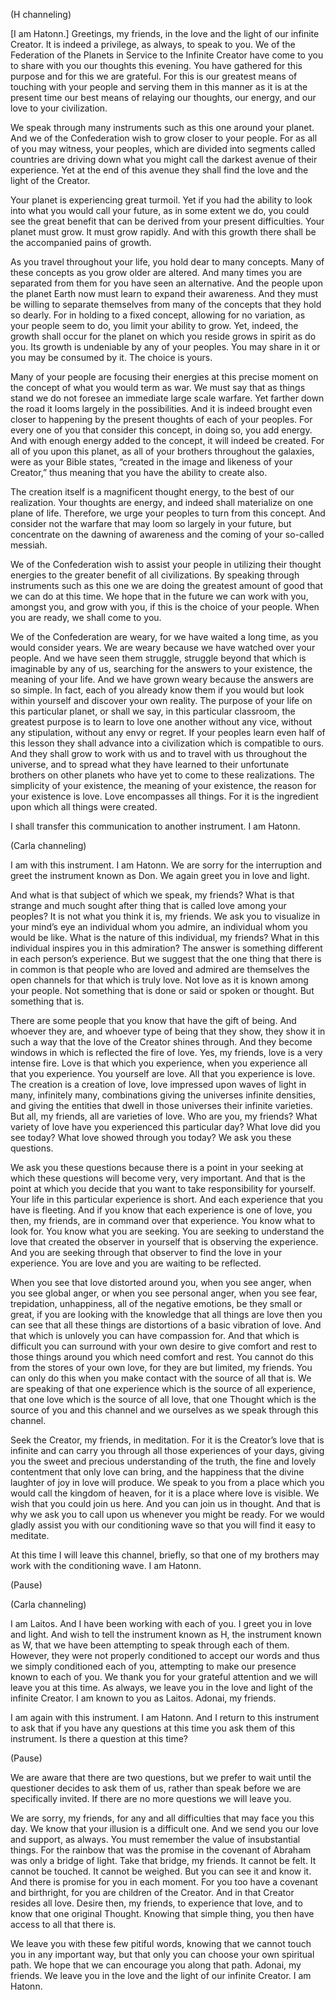 <p class="channel-type">(H channeling)</p>
<p>[I am Hatonn.] Greetings, my friends, in the love and the light of our infinite Creator. It is indeed a privilege, as always, to speak to you. We of the Federation of the Planets in Service to the Infinite Creator have come to you to share with you our thoughts this evening. You have gathered for this purpose and for this we are grateful. For this is our greatest means of touching with your people and serving them in this manner as it is at the present time our best means of relaying our thoughts, our energy, and our love to your civilization.</p>
<p>We speak through many instruments such as this one around your planet. And we of the Confederation wish to grow closer to your people. For as all of you may witness, your peoples, which are divided into segments called countries are driving down what you might call the darkest avenue of their experience. Yet at the end of this avenue they shall find the love and the light of the Creator.</p>
<p>Your planet is experiencing great turmoil. Yet if you had the ability to look into what you would call your future, as in some extent we do, you could see the great benefit that can be derived from your present difficulties. Your planet must grow. It must grow rapidly. And with this growth there shall be the accompanied pains of growth.</p>
<p>As you travel throughout your life, you hold dear to many concepts. Many of these concepts as you grow older are altered. And many times you are separated from them for you have seen an alternative. And the people upon the planet Earth now must learn to expand their awareness. And they must be willing to separate themselves from many of the concepts that they hold so dearly. For in holding to a fixed concept, allowing for no variation, as your people seem to do, you limit your ability to grow. Yet, indeed, the growth shall occur for the planet on which you reside grows in spirit as do you. Its growth is undeniable by any of your peoples. You may share in it or you may be consumed by it. The choice is yours.</p>
<p>Many of your people are focusing their energies at this precise moment on the concept of what you would term as war. We must say that as things stand we do not foresee an immediate large scale warfare. Yet farther down the road it looms largely in the possibilities. And it is indeed brought even closer to happening by the present thoughts of each of your peoples. For every one of you that consider this concept, in doing so, you add energy. And with enough energy added to the concept, it will indeed be created. For all of you upon this planet, as all of your brothers throughout the galaxies, were as your Bible states, “created in the image and likeness of your Creator,” thus meaning that you have the ability to create also.</p>
<p>The creation itself is a magnificent thought energy, to the best of our realization. Your thoughts are energy, and indeed shall materialize on one plane of life. Therefore, we urge your peoples to turn from this concept. And consider not the warfare that may loom so largely in your future, but concentrate on the dawning of awareness and the coming of your so-called messiah.</p>
<p>We of the Confederation wish to assist your people in utilizing their thought energies to the greater benefit of all civilizations. By speaking through instruments such as this one we are doing the greatest amount of good that we can do at this time. We hope that in the future we can work with you, amongst you, and grow with you, if this is the choice of your people. When you are ready, we shall come to you.</p>
<p>We of the Confederation are weary, for we have waited a long time, as you would consider years. We are weary because we have watched over your people. And we have seen them struggle, struggle beyond that which is imaginable by any of us, searching for the answers to your existence, the meaning of your life. And we have grown weary because the answers are so simple. In fact, each of you already know them if you would but look within yourself and discover your own reality. The purpose of your life on this particular planet, or shall we say, in this particular classroom, the greatest purpose is to learn to love one another without any vice, without any stipulation, without any envy or regret. If your peoples learn even half of this lesson they shall advance into a civilization which is compatible to ours. And they shall grow to work with us and to travel with us throughout the universe, and to spread what they have learned to their unfortunate brothers on other planets who have yet to come to these realizations. The simplicity of your existence, the meaning of your existence, the reason for your existence is love. Love encompasses all things. For it is the ingredient upon which all things were created.</p>
<p>I shall transfer this communication to another instrument. I am Hatonn.</p>
<p class="channel-type">(Carla channeling)</p>
<p>I am with this instrument. I am Hatonn. We are sorry for the interruption and greet the instrument known as Don. We again greet you in love and light.</p>
<p>And what is that subject of which we speak, my friends? What is that strange and much sought after thing that is called love among your peoples? It is not what you think it is, my friends. We ask you to visualize in your mind’s eye an individual whom you admire, an individual whom you would be like. What is the nature of this individual, my friends? What in this individual inspires you in this admiration? The answer is something different in each person’s experience. But we suggest that the one thing that there is in common is that people who are loved and admired are themselves the open channels for that which is truly love. Not love as it is known among your people. Not something that is done or said or spoken or thought. But something that is.</p>
<p>There are some people that you know that have the gift of being. And whoever they are, and whoever type of being that they show, they show it in such a way that the love of the Creator shines through. And they become windows in which is reflected the fire of love. Yes, my friends, love is a very intense fire. Love is that which you experience, when you experience all that you experience. You yourself are love. All that you experience is love. The creation is a creation of love, love impressed upon waves of light in many, infinitely many, combinations giving the universes infinite densities, and giving the entities that dwell in those universes their infinite varieties. But all, my friends, all are varieties of love. Who are you, my friends? What variety of love have you experienced this particular day? What love did you see today? What love showed through you today? We ask you these questions.</p>
<p>We ask you these questions because there is a point in your seeking at which these questions will become very, very important. And that is the point at which you decide that you want to take responsibility for yourself. Your life in this particular experience is short. And each experience that you have is fleeting. And if you know that each experience is one of love, you then, my friends, are in command over that experience. You know what to look for. You know what you are seeking. You are seeking to understand the love that created the observer in yourself that is observing the experience. And you are seeking through that observer to find the love in your experience. You are love and you are waiting to be reflected.</p>
<p>When you see that love distorted around you, when you see anger, when you see global anger, or when you see personal anger, when you see fear, trepidation, unhappiness, all of the negative emotions, be they small or great, if you are looking with the knowledge that all things are love then you can see that all these things are distortions of a basic vibration of love. And that which is unlovely you can have compassion for. And that which is difficult you can surround with your own desire to give comfort and rest to those things around you which need comfort and rest. You cannot do this from the stores of your own love, for they are but limited, my friends. You can only do this when you make contact with the source of all that is. We are speaking of that one experience which is the source of all experience, that one love which is the source of all love, that one Thought which is the source of you and this channel and we ourselves as we speak through this channel.</p>
<p>Seek the Creator, my friends, in meditation. For it is the Creator’s love that is infinite and can carry you through all those experiences of your days, giving you the sweet and precious understanding of the truth, the fine and lovely contentment that only love can bring, and the happiness that the divine laughter of joy in love will produce. We speak to you from a place which you would call the kingdom of heaven, for it is a place where love is visible. We wish that you could join us here. And you can join us in thought. And that is why we ask you to call upon us whenever you might be ready. For we would gladly assist you with our conditioning wave so that you will find it easy to meditate.</p>
<p>At this time I will leave this channel, briefly, so that one of my brothers may work with the conditioning wave. I am Hatonn.</p>
<p class="comment">(Pause)</p>
<p class="channel-type">(Carla channeling)</p>
<p>I am Laitos. And I have been working with each of you. I greet you in love and light. And wish to tell the instrument known as H, the instrument known as W, that we have been attempting to speak through each of them. However, they were not properly conditioned to accept our words and thus we simply conditioned each of you, attempting to make our presence known to each of you. We thank you for your grateful attention and we will leave you at this time. As always, we leave you in the love and light of the infinite Creator. I am known to you as Laitos. Adonai, my friends.</p>
<p>I am again with this instrument. I am Hatonn. And I return to this instrument to ask that if you have any questions at this time you ask them of this instrument. Is there a question at this time?</p>
<p class="comment">(Pause)</p>
<p>We are aware that there are two questions, but we prefer to wait until the questioner decides to ask them of us, rather than speak before we are specifically invited. If there are no more questions we will leave you.</p>
<p>We are sorry, my friends, for any and all difficulties that may face you this day. We know that your illusion is a difficult one. And we send you our love and support, as always. You must remember the value of insubstantial things. For the rainbow that was the promise in the covenant of Abraham was only a bridge of light. Take that bridge, my friends. It cannot be felt. It cannot be touched. It cannot be weighed. But you can see it and know it. And there is promise for you in each moment. For you too have a covenant and birthright, for you are children of the Creator. And in that Creator resides all love. Desire then, my friends, to experience that love, and to know that one original Thought. Knowing that simple thing, you then have access to all that there is.</p>
<p>We leave you with these few pitiful words, knowing that we cannot touch you in any important way, but that only you can choose your own spiritual path. We hope that we can encourage you along that path. Adonai, my friends. We leave you in the love and the light of our infinite Creator. I am Hatonn.</p>